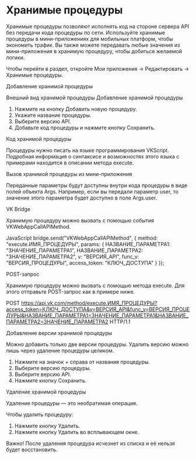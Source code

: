 # Хранимые процедуры

Хранимые процедуры позволяют исполнять код на стороне сервера API без передачи кода процедуры по сети. Используйте хранимые процедуры в мини-приложениях для мобильных платформ, чтобы экономить трафик. Вы также можете передавать любые значения из мини-приложения в хранимую процедуру, чтобы добиться желаемой логики.

Чтобы перейти в раздел, откройте Мои приложения → Редактировать → Хранимые процедуры.

Добавление хранимой процедуры

Внешний вид хранимой процедуры
Добавление хранимой процедуры

1. Нажмите на кнопку Добавить новую процедуру.
2. Укажите название процедуры.
3. Выберите версию API.
4. Добавьте код процедуры и нажмите кнопку Сохранить.

Код хранимой процедуры

Процедуры нужно писать на языке программирования VKScript. Подробная информация о синтаксисе и возможностях этого языка с примерами находится в описании метода execute.

Вызов хранимой процедуры из мини-приложения

Переданные параметры будут доступны внутри кода процедуры в виде полей объекта Args. Например, если вы передали параметр user, то значение этого параметра будет доступно в поле Args.user.

VK Bridge

Хранимую процедуру можно вызвать с помощью события VKWebAppCallAPIMethod.

JavaScript
bridge.send("VKWebAppCallAPIMethod", {
method: "execute.ИМЯ_ПРОЦЕДУРЫ",
params: {
НАЗВАНИЕ_ПАРАМЕТРА1: "ЗНАЧЕНИЕ_ПАРАМЕТРА1",
НАЗВАНИЕ_ПАРАМЕТРА2: "ЗНАЧЕНИЕ_ПАРАМЕТРА2",
v: "ВЕРСИЯ_API",
func_v: "ВЕРСИЯ_ПРОЦЕДУРЫ",
access_token: "КЛЮЧ_ДОСТУПА"
}
});

POST-запрос

Хранимую процедуру можно вызвать с помощью метода execute. Для этого отправьте POST-запрос как в примере ниже.

POST https://api.vk.com/method/execute.ИМЯ_ПРОЦЕДУРЫ?access_token=КЛЮЧ_ДОСТУПА&v=ВЕРСИЯ_API&func_v=ВЕРСИЯ_ПРОЦЕДУРЫ&НАЗВАНИЕ_ПАРАМЕТРА1=ЗНАЧЕНИЕ_ПАРАМЕТРА1&НАЗВАНИЕ_ПАРАМЕТРА2=ЗНАЧЕНИЕ_ПАРАМЕТРА2 HTTP/1.1

Добавление версии хранимой процедуры

Можно добавить только две версии процедуры. Удалить версию можно лишь через удаление процедуры целиком.

1. Нажмите на значок + справа от названия процедуры.
2. Выберите версию процедуры.
3. Выберите версию API.
4. Нажмите кнопку Сохранить.

Удаление хранимой процедуры

Удаление процедуры — это необратимая операция.

Чтобы удалить процедуру:

1. Нажмите кнопку Удалить.
2. Нажмите кнопку Удалить во всплывающем окне.

Важно! После удаления процедура исчезнет из списка и её нельзя будет восстановить.